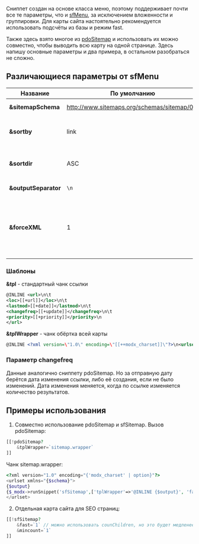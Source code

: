 Сниппет создан на основе класса меню, поэтому поддерживает почти все те параметры, что и [sfMenu][0], за исключением вложенности и группировки. Для карты сайта настоятельно рекомендуется использовать подсчёты из базы и режим fast.

Также здесь взято многое из [pdoSitemap][1] и использовать их можно совместно, чтобы выводить всю карту на одной странице. Здесь напишу основные параметры и два примера, в остальном разобраться не сложно.

## Различающиеся параметры от sfMenu

| Название             | По умолчанию                                  | Описание                                                                                        |
| -------------------- | --------------------------------------------- | ----------------------------------------------------------------------------------------------- |
| **&sitemapSchema**   | <http://www.sitemaps.org/schemas/sitemap/0.9> | Схема карты сайта.                                                                              |
| **&sortby**          | link                                          | Сортировка. По умолчанию по названию ссылки                                                     |
| **&sortdir**         | ASC                                           | Порядок сортировки. По возрастанию                                                              |
| **&outputSeparator** | `\n`                                          | Разделитель ссылок.                                                                             |
| **&forceXML**        | 1                                             | Принудительно выводить страницу как XML. При сввместном использовании с pdoSitemap - отключите. |

### Шаблоны

**&tpl** - стандартный чанк ссылки

```xml
@INLINE <url>\n\t
<loc>[[+url]]</loc>\n\t
<lastmod>[[+date]]</lastmod>\n\t
<changefreq>[[+update]]</changefreq>\n\t
<priority>[[+priority]]</priority>\n
</url>
```

**&tplWrapper** - чанк обёртка всей карты

```xml
@INLINE <?xml version=\"1.0\" encoding=\"[[++modx_charset]]\"?>\n<urlset xmlns=\"[[+schema]]\">\n[[+output]]\n</urlset>
```

### Параметр changefreq

Данные аналогично сниппету pdoSitemap. Но за отправную дату берётся дата изменения ссылки, либо её создания, если не было изменений. Дата изменения меняется, когда по ссылке изменяется количество результатов.

## Примеры использования

1. Совместно использование pdoSitemap и sfSitemap.
Вызов pdoSitemap:

```php
[[!pdoSitemap?
    &tplWrapper=`sitemap.wrapper`
]]
```

Чанк sitemap.wrapper:

```php
<?xml version="1.0" encoding="{'modx_charset' | option}"?>
<urlset xmlns="{$schema}">
{$output}
{$_modx->runSnippet('sfSitemap',['tplWrapper'=>'@INLINE {$output}', 'fast'=>1, 'mincount'=>1, 'forceXML'=>0])}
</urlset>
```

2. Отдельная карта сайта для SEO страниц:

```php
[[!sfSitemap?
    &fast=`1` // можно использовать counChildren, но это будет медленее
    &mincount=`1`
]]
```

[0]: /components/44_SeoFilter/04_Сниппеты/03_sfMenu.md
[1]: /components/01_pdoTools/01_Сниппеты/06_pdoSitemap.md
